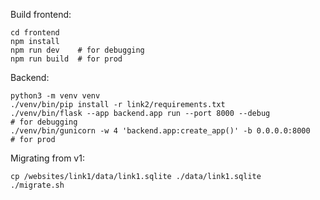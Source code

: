 Build frontend:
```
cd frontend
npm install
npm run dev    # for debugging
npm run build  # for prod
```

Backend:
```
python3 -m venv venv
./venv/bin/pip install -r link2/requirements.txt
./venv/bin/flask --app backend.app run --port 8000 --debug            # for debugging
./venv/bin/gunicorn -w 4 'backend.app:create_app()' -b 0.0.0.0:8000   # for prod
```

Migrating from v1:
```
cp /websites/link1/data/link1.sqlite ./data/link1.sqlite
./migrate.sh
```
